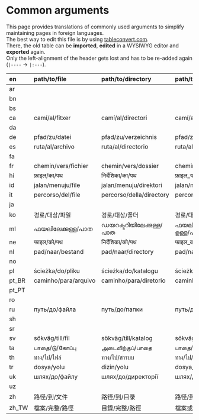 # Common arguments

This page provides translations of commonly used arguments to simplify maintaining pages in foreign languages.  
The best way to edit this file is by using [tableconvert.com](https://tableconvert.com/).  
There, the old table can be **imported**, **edited** in a WYSIWYG editor and **exported** again.  
Only the left-alignment of the header gets lost and has to be re-added again (`|----` → `|:---`).

| en    | path/to/file         | path/to/directory        | path/to/file_or_directory         | package   | username          |
|:------|:---------------------|:-------------------------|:----------------------------------|:----------|:------------------|
| ar    |                      |                          |                                   |           |                   |
| bn    |                      |                          |                                   |           |                   |
| bs    |                      |                          |                                   |           |                   |
| ca    | camí/al/fitxer       | camí/al/directori        | camí/al/fitxer_o_directori        | paquet    | nom_usuari        |
| da    |                      |                          |                                   |           |                   |
| de    | pfad/zu/datei        | pfad/zu/verzeichnis      | pfad/zu/datei_oder_verzeichnis    | paket     | benutzername      |
| es    | ruta/al/archivo      | ruta/al/directorio       | ruta/al/archivo_o_directorio      | paquete   | nombre_de_usuario |
| fa    |                      |                          |                                   |           |                   |
| fr    | chemin/vers/fichier  | chemin/vers/dossier      | chemin/vers/fichier_ou_dossier    | paquet    | nom_d_utilisateur |
| hi    | फ़ाइल/का/पथ            | निर्देशिका/का/पथ              | फ़ाइल_या_निर्देशिका/का/पथ                 | पैकेज      | उपयोगकर्ता_नाम         |
| id    | jalan/menuju/file    | jalan/menuju/direktori   | jalan/menuju/file_atau_direktori  | paket     | nama_pengguna     |
| it    | percorso/del/file    | percorso/della/directory | percorso/del/file_o_directory     | pacchetto |                   |
| ja    |                      |                          |                                   |           |                   |
| ko    | 경로/대상/파일        | 경로/대상/폴더            | 경로/대상/파일_또는_폴더           | 패키지    |  사용자 명        |
| ml    |ഫയലിലേക്കുള്ള/പാത   |ഡയറക്ടറിയിലേക്കുള്ള/പാത      |ഫയലിലേക്കോ_ഡയറക്ടറിയിലേക്കോ/ഉള്ള/പാത  |പാക്കേജ്    |ഉപയോക്തൃനാമം |
| ne    | फाइल/को/पथ            | निर्देशिका/को/पथ              | फाइल_वा_निर्देशिका/को/पथ                 | प्याकेज      | प्रयोगकर्ता_नाम        |
| nl    | pad/naar/bestand     | pad/naar/directory       | pad/naar/bestand_of_directory     |           |                   |
| no    |                      |                          |                                   |           |                   |
| pl    | ścieżka/do/pliku     | ścieżka/do/katalogu      | ścieżka/do/pliku_lub_katalogu     | pakiet    | nazwa_użytkownika |
| pt_BR | caminho/para/arquivo | caminho/para/diretorio   | caminho/para/arquivo_ou_diretorio | pacote    | nome_do_usuario   |
| pt_PT |                      |                          |                                   |           |                   |
| ro    |                      |                          |                                   |           |                   |
| ru    | путь/до/файла        | путь/до/папки            | путь/до/файла_или_папки           |           |                   |
| sh    |                      |                          |                                   |           |                   |
| sr    |                      |                          |                                   |           |                   |
| sv    | sökväg/till/fil      | sökväg/till/katalog      | sökväg/till/fil_eller_katalog     | paket     | användarnamn      |
| ta    |பாதை/டு/கோப்பு    |அடைவிற்குப்/பாதை     |பாதை/டு/கோப்பு_அல்லது_அடைவு|நிரல்தொகுப்பு|பயனர்ப்பெயர் |
| th    | ทาง/ไป/ไฟล์         | ทาง/ไป/สารบบ               | ทาง/ไป/สารบบหรือไฟล์                 | แพคเกจ        | ชื่อผู้ใช้        |
| tr    | dosya/yolu           | dizin/yolu               | dosya_veya_dizin/yolu             | paket     | kullanıcı_adı     |
| uk    | шлях/до/файлу        | шлях/до/директорії       | шлях/до/файлу_чи_директорії       | пакунок   | ім'я_користувача  |
| uz    |                      |                          |                                   |           |                   |
| zh    | 路径/到/文件         | 路径/到/目录             | 路径/到/文件或目录                | 包        | 用户名            |
| zh_TW | 檔案/完整/路徑       | 目錄/完整/路徑           | 檔案或目錄/完整/路徑              | 套件      | 使用者名稱        |
